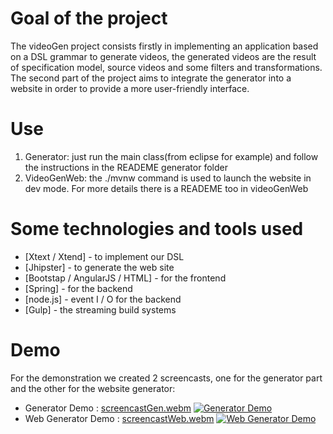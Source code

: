 
# Goal of the project

The videoGen project consists firstly in implementing an application based on a DSL grammar to generate videos, the generated videos are the result of specification model, source videos and some filters and transformations. The second part of the project aims to integrate the generator into a website in order to provide a more user-friendly interface.


# Use

1. Generator: just run the main class(from eclipse for example) and follow the instructions in the READEME generator folder
2. VideoGenWeb: the ./mvnw command is used to launch the website in dev mode. For more details there is a READEME too in videoGenWeb

# Some technologies and tools used
- [Xtext / Xtend] - to implement our DSL
- [Jhipster] - to generate the web site
- [Bootstap / AngularJS / HTML] - for the frontend
- [Spring] - for the backend
- [node.js] - event I / O for the backend
- [Gulp] - the streaming build systems


# Demo
For the demonstration we created 2 screencasts, one for the generator part and the other for the website generator:
* Generator Demo : [screencastGen.webm](screencastGen.webm) 
[![Generator Demo ](http://img.youtube.com/vi/rn0mHy5gxVs/mqdefault.jpg)](https://youtu.be/rn0mHy5gxVs)
* Web Generator Demo : [screencastWeb.webm](screencastWeb.webm) 
[![Web Generator Demo](http://img.youtube.com/vi/ohRh-R7Yq5E/mqdefault.jpg)](https://youtu.be/ohRh-R7Yq5E)
